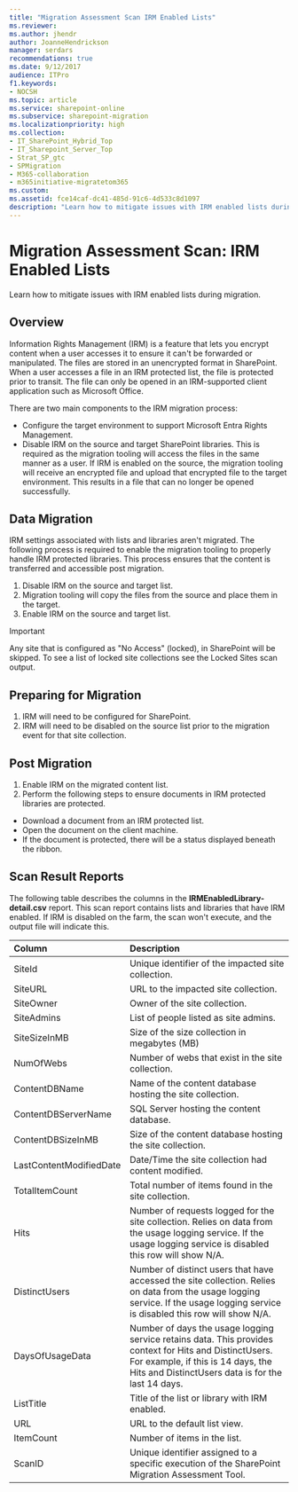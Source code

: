 ```yaml
---
title: "Migration Assessment Scan IRM Enabled Lists"
ms.reviewer: 
ms.author: jhendr
author: JoanneHendrickson
manager: serdars
recommendations: true
ms.date: 9/12/2017
audience: ITPro
f1.keywords:
- NOCSH
ms.topic: article
ms.service: sharepoint-online
ms.subservice: sharepoint-migration
ms.localizationpriority: high
ms.collection:
- IT_SharePoint_Hybrid_Top
- IT_Sharepoint_Server_Top
- Strat_SP_gtc
- SPMigration
- M365-collaboration
- m365initiative-migratetom365
ms.custom:
ms.assetid: fce14caf-dc41-485d-91c6-4d533c8d1097
description: "Learn how to mitigate issues with IRM enabled lists during migration."
---
```


# Migration Assessment Scan: IRM Enabled Lists

Learn how to mitigate issues with IRM enabled lists during migration.
  
## Overview

Information Rights Management (IRM) is a feature that lets you encrypt content when a user accesses it to ensure it can't be forwarded or manipulated. The files are stored in an unencrypted format in SharePoint. When a user accesses a file in an IRM protected list, the file is protected prior to transit. The file can only be opened in an IRM-supported client application such as Microsoft Office.
  
There are two main components to the IRM migration process:
  
- Configure the target environment to support Microsoft Entra Rights Management.  
- Disable IRM on the source and target SharePoint libraries. This is required as the migration tooling will access the files in the same manner as a user. If IRM is enabled on the source, the migration tooling will receive an encrypted file and upload that encrypted file to the target environment. This results in a file that can no longer be opened successfully.
    
## Data Migration

IRM settings associated with lists and libraries aren't migrated. The following process is required to enable the migration tooling to properly handle IRM protected libraries. This process ensures that the content is transferred and accessible post migration.
  
1. Disable IRM on the source and target list.
2. Migration tooling will copy the files from the source and place them in the target.
3. Enable IRM on the source and target list.
    
> [!IMPORTANT]
> Any site that is configured as "No Access" (locked), in SharePoint will be skipped. To see a list of locked site collections see the Locked Sites scan output. 
  
## Preparing for Migration

1. IRM will need to be configured for SharePoint.   
2. IRM will need to be disabled on the source list prior to the migration event for that site collection.
    
## Post Migration

1. Enable IRM on the migrated content list.
2. Perform the following steps to ensure documents in IRM protected libraries are protected.

- Download a document from an IRM protected list.
- Open the document on the client machine.
- If the document is protected, there will be a status displayed beneath the ribbon.
    
## Scan Result Reports

The following table describes the columns in the **IRMEnabledLibrary-detail.csv** report. This scan report contains lists and libraries that have IRM enabled. If IRM is disabled on the farm, the scan won't execute, and the output file will indicate this. 
  
|**Column**|**Description**|
|:-----|:-----|
|SiteId   |Unique identifier of the impacted site collection.   |
|SiteURL   |URL to the impacted site collection.   |
|SiteOwner   |Owner of the site collection.   |
|SiteAdmins   |List of people listed as site admins.   |
|SiteSizeInMB   |Size of the size collection in megabytes (MB) |
|NumOfWebs   |Number of webs that exist in the site collection.   |
|ContentDBName   |Name of the content database hosting the site collection.   |
|ContentDBServerName   |SQL Server hosting the content database.   |
|ContentDBSizeInMB   |Size of the content database hosting the site collection.   |
|LastContentModifiedDate   |Date/Time the site collection had content modified.   |
|TotalItemCount   |Total number of items found in the site collection.   |
|Hits   |Number of requests logged for the site collection. Relies on data from the usage logging service. If the usage logging service is disabled this row will show N/A.   |
|DistinctUsers   |Number of distinct users that have accessed the site collection. Relies on data from the usage logging service. If the usage logging service is disabled this row will show N/A.   |
|DaysOfUsageData   |Number of days the usage logging service retains data. This provides context for Hits and DistinctUsers. For example, if this is 14 days, the Hits and DistinctUsers data is for the last 14 days.   |
|ListTitle   |Title of the list or library with IRM enabled.   |
|URL   |URL to the default list view.   |
|ItemCount   |Number of items in the list.   |
|ScanID   |Unique identifier assigned to a specific execution of the SharePoint Migration Assessment Tool.   |
